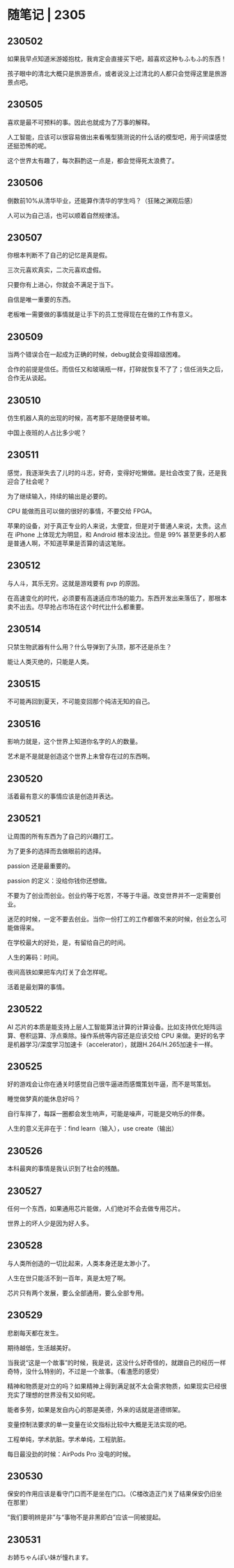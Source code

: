 # 随笔记 | 2305

## 230502

如果我早点知道米游姬抱枕，我肯定会直接买下吧，超喜欢这种もふもふ的东西！

孩子眼中的清北大概只是旅游景点，或者说没上过清北的人都只会觉得这里是旅游景点吧。

## 230505

喜欢是最不可预料的事。因此也就成为了万事的解释。

人工智能，应该可以很容易做出来看嘴型猜测说的什么话的模型吧，用于间谍感觉还挺恐怖的呢。

这个世界太有趣了，每次斟酌这一点是，都会觉得死太浪费了。

## 230506

倒数前10%从清华毕业，还能算作清华的学生吗？（狂赌之渊观后感）

人可以为自己活，也可以顺着自然规律活。

## 230507

你根本判断不了自己的记忆是真是假。

三次元喜欢真实，二次元喜欢虚假。

只要你有上进心，你就会不满足于当下。

自信是唯一重要的东西。

老板唯一需要做的事情就是让手下的员工觉得现在在做的工作有意义。

## 230509

当两个错误合在一起成为正确的时候，debug就会变得超级困难。

合作的前提是信任。而信任又和玻璃瓶一样，打碎就恢复不了了；信任消失之后，合作无从谈起。

## 230510

仿生机器人真的出现的时候，高考那不是随便替考嘛。

中国上夜班的人占比多少呢？

## 230511

感觉，我逐渐失去了儿时的斗志，好奇，变得好吃懒做。是社会改变了我，还是我迎合了社会呢？

为了继续输入，持续的输出是必要的。

CPU 能做而且可以做的很好的事情，不要交给 FPGA。

苹果的设备，对于真正专业的人来说，太便宜，但是对于普通人来说，太贵。这点在 iPhone 上体现尤为明显，和 Android 根本没法比。但是 99% 甚至更多的人都是普通人啊，不知道苹果是否算的请这笔账。

## 230512

与人斗，其乐无穷。这就是游戏要有 pvp 的原因。

在高速变化的时代，必须要有高速适应市场的能力。东西开发出来落伍了，那根本卖不出去。尽早抢占市场在这个时代比什么都重要。

## 230514

只禁生物武器有什么用？什么导弹到了头顶，那不还是杀生？

能让人类灭绝的，只能是人类。

## 230515

不可能再回到夏天，不可能变回那个纯洁无知的自己。

## 230516

影响力就是，这个世界上知道你名字的人的数量。

艺术是不是就是创造这个世界上未曾存在过的东西啊。

## 230520

活着最有意义的事情应该是创造并表达。

## 230521

让周围的所有东西为了自己的兴趣打工。

为了更多的选择而去做眼前的选择。

passion 还是最重要的。

passion 的定义：没给你钱你还想做。

不要为了创业而创业。创业约等于吃苦，不等于牛逼。改变世界并不一定需要创业。

迷茫的时候，一定不要去创业。当你一份打工的工作都做不来的时候，创业怎么可能做得来。

在学校最大的好处，是，有留给自己的时间。

人生的筹码：时间。

夜间高铁如果把车内灯关了会怎样呢。

活着是最划算的事情。

## 230522

AI 芯片的本质是能支持上层人工智能算法计算的计算设备。比如支持优化矩阵运算、卷积运算、浮点乘除。操作系统等内容还是应该交给 CPU 来做。更好的名字是机器学习/深度学习加速卡（accelerator），就跟H.264/H.265加速卡一样。

## 230525

好的游戏会让你在通关时感觉自己很牛逼进而感慨策划牛逼，而不是骂策划。

睡觉做梦真的能休息好吗？

自行车摔了，每踩一圈都会发生响声，可能是噪声，可能是交响乐的伴奏。

人生的意义无非在于：find learn（输入），use create（输出）

## 230526

本科最爽的事情是我认识到了社会的残酷。

## 230527

任何一个东西，如果通用芯片能做，人们绝对不会去做专用芯片。

世界上的坏人少是因为好人多。

## 230528

与人类所创造的一切比起来，人类本身还是太渺小了。

人生在世只能活不到一百年，真是太短了啊。

芯片只有两个发展，要么全部通用，要么全部专用。

## 230529

悲剧每天都在发生。

期待越低，生活越美好。

当我说“这是一个故事”的时候，我是说，这没什么好奇怪的，就跟自己的经历一样奇特，没什么特别的，不过是一个故事。（看渣愿的感受）

精神和物质是对立的吗？如果精神上得到满足就不太会需求物质，如果现实已经很充实了理想的世界没有又如何呢。

能者多劳，如果是发自内心的那是美德，外来的话就是道德绑架。

变量控制法要求的单一变量在论文指标比较中大概是无法实现的吧。

工程单纯，学术肮脏。学术单纯，工程肮脏。

每日最没劲的时候：AirPods Pro 没电的时候。

## 230530

保安的作用应该是看守门口而不是坐在门口。（C楼改造正门关了结果保安仍旧坐在那里）

“我们要明辨是非”与“事物不是非黑即白”应该一同被提起。

## 230531

お姉ちゃんぽい妹が憧れます。

